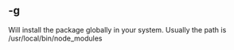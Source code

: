 ## -g
Will install the package globally in your system.
Usually the path is /usr/local/bin/node_modules
